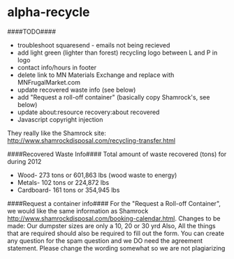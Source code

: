 alpha-recycle
=============

####TODO####
- troubleshoot squaresend - emails not being recieved
- add light green (lighter than forest) recycling logo between L and P in logo
- contact info/hours in footer
- delete link to MN Materials Exchange and replace with MNFrugalMarket.com
- update recovered waste info (see below)
- add "Request a roll-off container" (basically copy Shamrock's, see below)
- update about:resource recovery:about recovered
- Javascript copyright injection

They really like the Shamrock site: http://www.shamrockdisposal.com/recycling-transfer.html


####Recovered Waste Info####
Total amount of waste recovered (tons) for during 2012

- Wood- 273 tons or 601,863 lbs (wood waste to energy)
- Metals- 102 tons or  224,872 lbs
- Cardboard- 161 tons or 354,945 lbs



####Request a container info####
For the "Request a Roll-off Container", we would like the same information as Shamrock http://www.shamrockdisposal.com/booking-calendar.html.
Changes to be made: Our dumpster sizes are only a 10, 20 or 30 yrd
Also, All the things that are required should also be required to fill out the form.
You can create any question for the spam question and we DO need the agreement statement. Please change the wording somewhat so we are not plagiarizing
